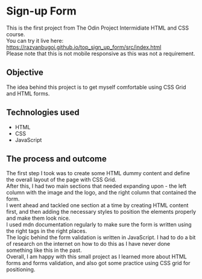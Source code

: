 # Sign-up Form
This is the first project from The Odin Project Intermidiate HTML and CSS course.  <br />
You can try it live here: https://razvanbugoi.github.io/top_sign_up_form/src/index.html <br />
Please note that this is not mobile responsive as this was not a requirement.


## Objective
The idea behind this project is to get myself comfortable using CSS Grid and HTML forms. 


## Technologies used
- HTML
- CSS
- JavaScript


## The process and outcome
The first step I took was to create some HTML dummy content and define the overall layout of the page with CSS Grid. <br />
After this, I had two main sections that needed expanding upon - the left column with the image and the logo, and the right column that contained the form. <br />
I went ahead and tackled one section at a time by creating HTML content first, and then adding the necessary styles to position the elements properly and make them look nice. <br />
I used mdn documentation regularly to make sure the form is written using the right tags in the right places. <br />
The logic behind the form validation is written in JavaScript. I had to do a bit of research on the internet on how to do this as I have never done something like this in the past. <br />
Overall, I am happy with this small project as I learned more about HTML forms and forms validation, and also got some practice using CSS grid for positioning.
